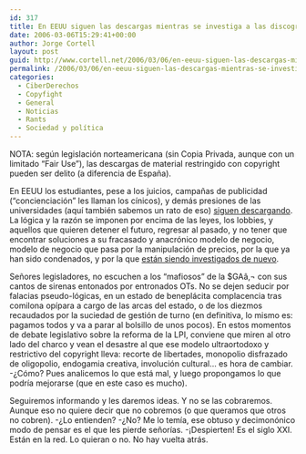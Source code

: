 ```yaml
---
id: 317
title: En EEUU siguen las descargas mientras se investiga a las discográficas
date: 2006-03-06T15:29:41+00:00
author: Jorge Cortell
layout: post
guid: http://www.cortell.net/2006/03/06/en-eeuu-siguen-las-descargas-mientras-se-investiga-a-las-discograficas/
permalink: /2006/03/06/en-eeuu-siguen-las-descargas-mientras-se-investiga-a-las-discograficas/
categories:
  - CiberDerechos
  - Copyfight
  - General
  - Noticias
  - Rants
  - Sociedad y polí­tica
---
```

NOTA: según legislación norteamericana (sin Copia Privada, aunque con un limitado &#8220;Fair Use&#8221;), las descargas de material restringido con copyright pueden ser delito (a diferencia de España).

En EEUU los estudiantes, pese a los juicios, campañas de publicidad (&#8220;concienciación&#8221; les llaman los cí­nicos), y demás presiones de las universidades (aquí­ también sabemos un rato de eso) [siguen descargando](http://www.redherring.com/Article.aspx?a=15938&hed=Students%20Shirk%20Legal%20Downloads#). La lógica y la razón se imponen por encima de las leyes, los lobbies, y aquellos que quieren detener el futuro, regresar al pasado, y no tener que encontrar soluciones a su fracasado y anacrónico modelo de negocio, modelo de negocio que pasa por la manipulación de precios, por la que ya han sido condenados, y por la que [están siendo investigados de nuevo](http://www.redherring.com/Article.aspx?a=15942&hed=DOJ%20Probes%20Music%20Pricing#).

Señores legisladores, no escuchen a los &#8220;mafiosos&#8221; de la $GAâ‚¬ con sus cantos de sirenas entonados por entronados OTs. No se dejen seducir por falacias pseudo-lógicas, en un estado de beneplácita complacencia tras comilona opí­para a cargo de las arcas del estado, o de los diezmos recaudados por la suciedad de gestión de turno (en definitiva, lo mismo es: pagamos todos y va a parar al bolsillo de unos pocos). En estos momentos de debate legislativo sobre la reforma de la LPI, conviene que miren al otro lado del charco y vean el desastre al que ese modelo ultraortodoxo y restrictivo del copyright lleva: recorte de libertades, monopolio disfrazado de oligopolio, endogamia creativa, involución cultural&#8230; es hora de cambiar. -¿Cómo? Pues analicemos lo que está mal, y luego propongamos lo que podrí­a mejorarse (que en este caso es mucho).

Seguiremos informando y les daremos ideas. Y no se las cobraremos. Aunque eso no quiere decir que no cobremos (o que queramos que otros no cobren). -¿Lo entienden? -¿No? Me lo temí­a, ese obtuso y decimonónico modo de pensar es el que les pierde señorí­as. -¡Despierten! Es el siglo XXI. Están en la red. Lo quieran o no. No hay vuelta atrás.